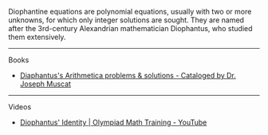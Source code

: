 Diophantine equations are polynomial equations, usually with two or more unknowns, for which only integer solutions are sought. They are named after the 3rd-century Alexandrian mathematician Diophantus, who studied them extensively.

- - - -

Books

* [Diaphantus's Arithmetica problems & solutions - Cataloged by Dr. Joseph Muscat](https://staff.um.edu.mt/jmus1/Diophantus.pdf)

- - - -

Videos
 * [Diophantus' Identity | Olympiad Math Training - YouTube](https://youtu.be/ag5VVIpDTEk?si=INgIHPZGgq2-Asqu)
